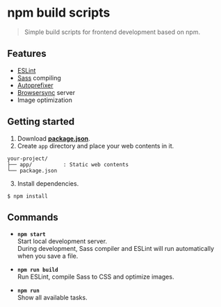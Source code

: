 # npm build scripts
> Simple build scripts for frontend development based on npm.

## Features
- [ESLint](http://eslint.org/)
- [Sass](http://sass-lang.com/) compiling
- [Autoprefixer](https://github.com/postcss/autoprefixer)
- [Browsersync](https://www.browsersync.io/) server
- Image optimization

## Getting started
1. Download **[package.json](https://github.com/htanjo/npm-build-scripts/raw/master/package.json)**.
2. Create `app` directory and place your web contents in it.
 ```
 your-project/
 ├── app/          : Static web contents
 └── package.json
 ```
3. Install dependencies.
 ```
 $ npm install
 ```

## Commands
- **`npm start`**  
  Start local development server.  
  During development, Sass compiler and ESLint will run automatically when you save a file.

- **`npm run build`**  
  Run ESLint, compile Sass to CSS and optimize images.

- **`npm run`**  
  Show all available tasks.
